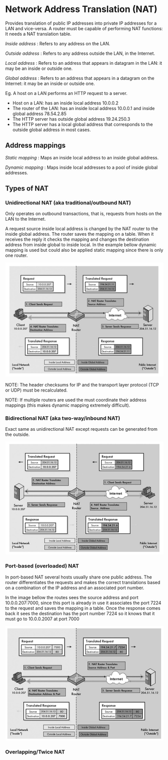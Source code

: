 # Network Address Translation (NAT)

Provides translation of public IP addresses into private IP addresses for a LAN and vice-versa. A router must be capable of performing NAT functions: It needs a NAT translation table.

*Inside address* : Refers to any address on the LAN.

*Outside address* : Refers to any address outside the LAN, in the Internet.

*Local address* : Refers to an address that appears in datagram in  the LAN: it may be an inside or outside one.

*Global address* : Refers to an address that appears in a datagram on the Internet: it may be an inside or outside one.

Eg. A host on a LAN performs an HTTP request to a server.

- Host on a LAN: has an inside local address 10.0.0.2
- The router of the LAN: has an inside local address 10.0.0.1 and inside global address 78.54.2.85
- The HTTP server has outside global address 19.24.250.3
- The HTTP server has a local global address that corresponds to the outside global address in most cases.

## Address mappings

*Static mapping* : Maps an inside local address to an inside global address.

*Dynamic mapping* : Maps inside local addresses to a pool of inside global addresses.

## Types of NAT

### Unidirectional NAT (aka traditional/outbound NAT)

Only operates on outbound transactions, that is, requests from hosts on the LAN to the Internet.

A request source inside local address is changed by the NAT router to the inside global address. The router saves the mapping on a table. When it receives the reply it checks the mapping and changes the destination address from inside global to inside local.
In the example bellow dynamic mapping is used but could also be applied static mapping since there is only one router.

![Outbound NAT](images/cnet-nat-01.png)

NOTE: The header checksums for IP and the transport layer protocol (TCP or UDP) must be recalculated.

NOTE: If multiple routers are used the must coordinate their address mappings (this makes dynamic mapping extremely difficult).

### Bidirectional NAT (aka two-way/inbound NAT)

Exact same as unidirectional NAT except requests can be generated from the outside.

![Inbound NAT](images/cnet-nat-02.png)

### Port-based (overloaded) NAT

In port-based NAT several hosts usually share one public address. The router differentiates the requests and makes the correct translations based on a combination of the IP address and an associated port number.

In the image bellow the routes sees the source address and port 10.0.0.207:7000, since this port is already in use it associates the port 7224 to the request and saves the mapping in a table. Once the response comes back it sees the destination has the port number 7224 so it knows that it must go to 10.0.0.2007 at port 7000

![Port-based NAT](images/cnet-nat-03.png)


### Overlapping/Twice NAT
